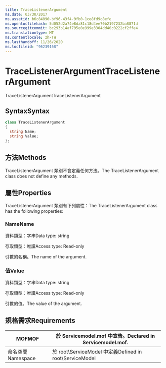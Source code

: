 ```yaml
---
title: TraceListenerArgument
ms.date: 03/30/2017
ms.assetid: b6c84090-bf96-43f4-9fb0-1ce8fd9c8efe
ms.openlocfilehash: 5d052d2a74e8da81c18d4ee70b2197232ba8871d
ms.sourcegitcommit: bc293b14af795e0e999e3304dd40c0222cf2ffe4
ms.translationtype: MT
ms.contentlocale: zh-TW
ms.lasthandoff: 11/26/2020
ms.locfileid: "96239168"
---
```

# <a name="tracelistenerargument"></a><span data-ttu-id="c19be-102">TraceListenerArgument</span><span class="sxs-lookup"><span data-stu-id="c19be-102">TraceListenerArgument</span></span>

<span data-ttu-id="c19be-103">TraceListenerArgument</span><span class="sxs-lookup"><span data-stu-id="c19be-103">TraceListenerArgument</span></span>  
  
## <a name="syntax"></a><span data-ttu-id="c19be-104">Syntax</span><span class="sxs-lookup"><span data-stu-id="c19be-104">Syntax</span></span>  
  
```csharp
class TraceListenerArgument  
{  
  string Name;  
  string Value;  
};  
```  
  
## <a name="methods"></a><span data-ttu-id="c19be-105">方法</span><span class="sxs-lookup"><span data-stu-id="c19be-105">Methods</span></span>  

 <span data-ttu-id="c19be-106">TraceListenerArgument 類別不會定義任何方法。</span><span class="sxs-lookup"><span data-stu-id="c19be-106">The TraceListenerArgument class does not define any methods.</span></span>  
  
## <a name="properties"></a><span data-ttu-id="c19be-107">屬性</span><span class="sxs-lookup"><span data-stu-id="c19be-107">Properties</span></span>  

 <span data-ttu-id="c19be-108">TraceListenerArgument 類別有下列屬性：</span><span class="sxs-lookup"><span data-stu-id="c19be-108">The TraceListenerArgument class has the following properties:</span></span>  
  
### <a name="name"></a><span data-ttu-id="c19be-109">Name</span><span class="sxs-lookup"><span data-stu-id="c19be-109">Name</span></span>  

 <span data-ttu-id="c19be-110">資料類型：字串</span><span class="sxs-lookup"><span data-stu-id="c19be-110">Data type: string</span></span>  
  
 <span data-ttu-id="c19be-111">存取類型：唯讀</span><span class="sxs-lookup"><span data-stu-id="c19be-111">Access type: Read-only</span></span>  
  
 <span data-ttu-id="c19be-112">引數的名稱。</span><span class="sxs-lookup"><span data-stu-id="c19be-112">The name of the argument.</span></span>  
  
### <a name="value"></a><span data-ttu-id="c19be-113">值</span><span class="sxs-lookup"><span data-stu-id="c19be-113">Value</span></span>  

 <span data-ttu-id="c19be-114">資料類型：字串</span><span class="sxs-lookup"><span data-stu-id="c19be-114">Data type: string</span></span>  
  
 <span data-ttu-id="c19be-115">存取類型：唯讀</span><span class="sxs-lookup"><span data-stu-id="c19be-115">Access type: Read-only</span></span>  
  
 <span data-ttu-id="c19be-116">引數的值。</span><span class="sxs-lookup"><span data-stu-id="c19be-116">The value of the argument.</span></span>  
  
## <a name="requirements"></a><span data-ttu-id="c19be-117">規格需求</span><span class="sxs-lookup"><span data-stu-id="c19be-117">Requirements</span></span>  
  
|<span data-ttu-id="c19be-118">MOF</span><span class="sxs-lookup"><span data-stu-id="c19be-118">MOF</span></span>|<span data-ttu-id="c19be-119">於 Servicemodel.mof 中宣告。</span><span class="sxs-lookup"><span data-stu-id="c19be-119">Declared in Servicemodel.mof.</span></span>|  
|---------|-----------------------------------|  
|<span data-ttu-id="c19be-120">命名空間</span><span class="sxs-lookup"><span data-stu-id="c19be-120">Namespace</span></span>|<span data-ttu-id="c19be-121">於 root\ServiceModel 中定義</span><span class="sxs-lookup"><span data-stu-id="c19be-121">Defined in root\ServiceModel</span></span>|
